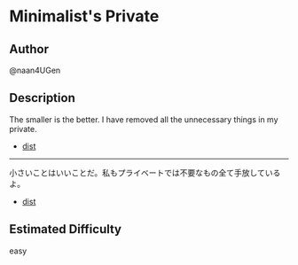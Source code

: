 # Minimalist's Private

## Author

@naan4UGen

## Description

The smaller is the better. I have removed all the unnecessary things in my private.

* [dist](dist)

---

小さいことはいいことだ。私もプライベートでは不要なもの全て手放しているよ。

- [dist](dist)

## Estimated Difficulty

easy
